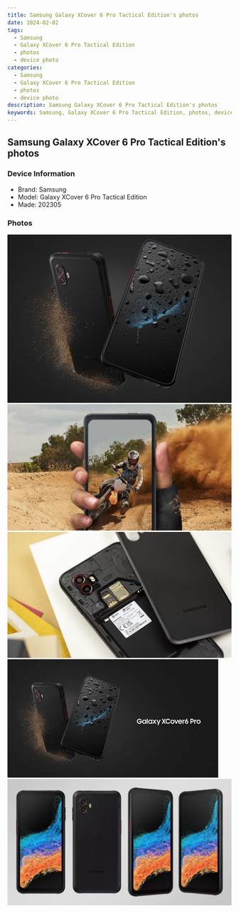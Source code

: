 ```yaml
---
title: Samsung Galaxy XCover 6 Pro Tactical Edition's photos
date: 2024-02-02
tags: 
  - Samsung
  - Galaxy XCover 6 Pro Tactical Edition
  - photos
  - device photo
categories: 
  - Samsung
  - Galaxy XCover 6 Pro Tactical Edition
  - photos
  - device photo
description: Samsung Galaxy XCover 6 Pro Tactical Edition's photos
keywords: Samsung, Galaxy XCover 6 Pro Tactical Edition, photos, device photo
---
```


## Samsung Galaxy XCover 6 Pro Tactical Edition's photos

### Device Information

- Brand: Samsung
- Model: Galaxy XCover 6 Pro Tactical Edition
- Made: 202305

### Photos

![/images/best-assets/devices/samsung/samsung-galaxy-xcover-6-pro-tactical-edition/1.jpg](/images/best-assets/devices/samsung/samsung-galaxy-xcover-6-pro-tactical-edition/1.jpg)
![/images/best-assets/devices/samsung/samsung-galaxy-xcover-6-pro-tactical-edition/2.jpg](/images/best-assets/devices/samsung/samsung-galaxy-xcover-6-pro-tactical-edition/2.jpg)
![/images/best-assets/devices/samsung/samsung-galaxy-xcover-6-pro-tactical-edition/3.jpg](/images/best-assets/devices/samsung/samsung-galaxy-xcover-6-pro-tactical-edition/3.jpg)
![/images/best-assets/devices/samsung/samsung-galaxy-xcover-6-pro-tactical-edition/4.jpg](/images/best-assets/devices/samsung/samsung-galaxy-xcover-6-pro-tactical-edition/4.jpg)
![/images/best-assets/devices/samsung/samsung-galaxy-xcover-6-pro-tactical-edition/5.jpg](/images/best-assets/devices/samsung/samsung-galaxy-xcover-6-pro-tactical-edition/5.jpg)
